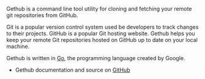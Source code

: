 Gethub is a command line tool utility for cloning and fetching your remote git repositories from GitHub.

Git is a popular version control system used be developers to
track changes to their projects. GitHub is a popular Git hosting
website. Gethub helps you keep your remote Git repositories hosted on
GitHub up to date on your local machine.

Gethub is written in [Go](http://golang.org/), the programming language
created by Google.

- Gethub documentation and source on [GitHub](https://github.com/pearkes/gethub#readme)
